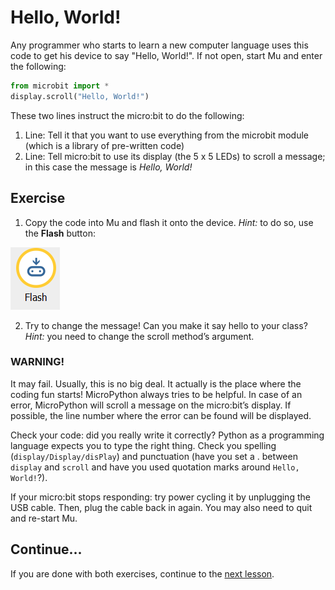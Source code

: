 # Hello, World!

Any programmer who starts to learn a new computer language uses this code to get his device to say "Hello, World!". If not open, start Mu and enter the following:

```python
from microbit import *
display.scroll("Hello, World!")
```

These two lines instruct the micro:bit to do the following:
1. Line: Tell it that you want to use everything from the microbit module (which is a library of pre-written code)
2. Line: Tell micro:bit to use its display (the 5 x 5 LEDs) to scroll a message; in this case the message is *Hello, World!*

## Exercise

1. Copy the code into Mu and flash it onto the device. *Hint:* to do so, use the **Flash** button:

![Flash button](../../images/flash_button.png)

2. Try to change the message! Can you make it say hello to your class? *Hint:* you need to change the scroll method’s argument.

### WARNING!

It may fail. Usually, this is no big deal. It actually is the place where the coding fun starts! MicroPython always tries to be helpful. In case of an error, MicroPython will scroll a message on the micro:bit’s display. If possible, the line number where the error can be found will be displayed.

Check your code: did you really write it correctly? Python as a programming language expects you to type the right thing. Check you spelling (`display/Display/disPlay`) and punctuation (have you set a . between `display` and `scroll` and have you used quotation marks around `Hello, World!`?).

If your micro:bit stops responding: try power cycling it by unplugging the USB cable. Then, plug the cable back in again. You may also need to quit and re-start Mu.

## Continue...

If you are done with both exercises, continue to the [next lesson](../Lesson_02/02_Images.md).